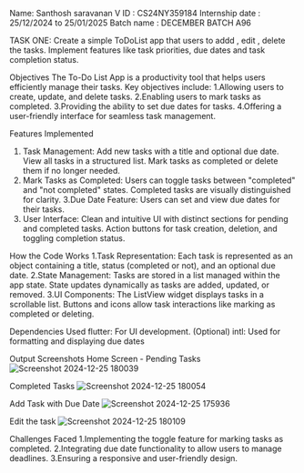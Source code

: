 Name: Santhosh saravanan V
ID : CS24NY359184
Internship date : 25/12/2024 to 25/01/2025
Batch name : DECEMBER BATCH A96

TASK ONE:
Create a simple ToDoList app that users to addd , edit , delete the tasks. Implement features like task priorities, due dates and task completion status.

Objectives
The To-Do List App is a productivity tool that helps users efficiently manage their tasks. Key objectives include:
1.Allowing users to create, update, and delete tasks.
2.Enabling users to mark tasks as completed.
3.Providing the ability to set due dates for tasks.
4.Offering a user-friendly interface for seamless task management.

Features Implemented
1. Task Management:
      Add new tasks with a title and optional due date.
      View all tasks in a structured list.
      Mark tasks as completed or delete them if no longer needed.
2. Mark Tasks as Completed:
     Users can toggle tasks between "completed" and "not completed" states.
     Completed tasks are visually distinguished for clarity.
3.Due Date Feature:
      Users can set and view due dates for their tasks.
4. User Interface:
      Clean and intuitive UI with distinct sections for pending and completed tasks.
     Action buttons for task creation, deletion, and toggling completion status.

How the Code Works
1.Task Representation:
    Each task is represented as an object containing a title, status (completed or not), and an optional due date.
2.State Management:
   Tasks are stored in a list managed within the app state.
   State updates dynamically as tasks are added, updated, or removed.
3.UI Components:
   The ListView widget displays tasks in a scrollable list.
   Buttons and icons allow task interactions like marking as completed or deleting.

Dependencies Used
flutter: For UI development.
(Optional) intl: Used for formatting and displaying due dates

Output Screenshots
Home Screen - Pending Tasks
![Screenshot 2024-12-25 180039](https://github.com/user-attachments/assets/f61e851c-a039-4330-abfc-ae3393cec2aa)


Completed Tasks
![Screenshot 2024-12-25 180054](https://github.com/user-attachments/assets/a44a14c1-e5c1-4fdb-a48c-9515dc9e4481)


Add Task with Due Date
![Screenshot 2024-12-25 175936](https://github.com/user-attachments/assets/ceec3ae2-4c49-4098-8e4a-456eb8e70e3c)

Edit the task
![Screenshot 2024-12-25 180109](https://github.com/user-attachments/assets/b7c5331e-23f1-403d-9bb0-7b2b885ca025)



Challenges Faced
1.Implementing the toggle feature for marking tasks as completed.
2.Integrating due date functionality to allow users to manage deadlines.
3.Ensuring a responsive and user-friendly design.






